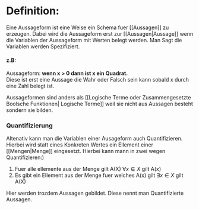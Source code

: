# Definition:

Eine Aussageform ist eine Weise ein Schema fuer [[Aussagen]] zu erzeugen. Dabei wird die Aussageform erst zur [[Aussagen|Aussage]] wenn die Variablen der Aussageform mit Werten belegt werden. Man Sagt die Variablen werden Spezifiziert. 

#### z.B:

Aussageform: **wenn x > 0 dann ist x ein Quadrat.**  
Diese ist erst eine Aussage die Wahr oder Falsch sein kann sobald x durch eine Zahl belegt ist.

Aussageformen sind anders als [[Logische Terme oder Zusammengesetzte Boolsche Funktionen| Logische Terme]] weil sie nicht aus Aussagen besteht sondern sie bilden.

### Quantifizierung
Altenativ kann man die Variablen einer Ausageform auch Quantifizieren. Hierbei wird statt eines Konkreten Wertes ein Ellement einer [[Mengen|Menge]] eingesetzt. Hierbei kann mann in zwei wegen Quantifizieren:)
1. Fuer alle ellemente aus der Menge gilt A(X) $\forall  x \in X \text{ gilt A(x)}$
2. Es gibt ein Ellement aus der Menge fuer welches A(x) gilt $\exists x \in X \text{ gilt A(X)}$

Hier werden trozdem Aussagen gebildet. Diese nennt man Quantifizierte Aussagen.

